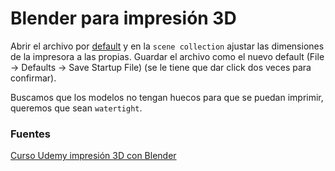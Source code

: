 # Blender para impresión 3D

Abrir el archivo por [default](/Utils/Blender_For_3D_Printing_LayoutDefaut.blend) y en la `scene collection` ajustar las dimensiones de la impresora a las propias.
Guardar el archivo como el nuevo default (File -> Defaults -> Save Startup File) (se le tiene que dar click dos veces para confirmar).

Buscamos que los modelos no tengan huecos para que se puedan imprimir, queremos que sean `watertight`.

### Fuentes

[Curso Udemy impresión 3D con Blender](https://www.udemy.com/course/blender-for-3d-printing/)
